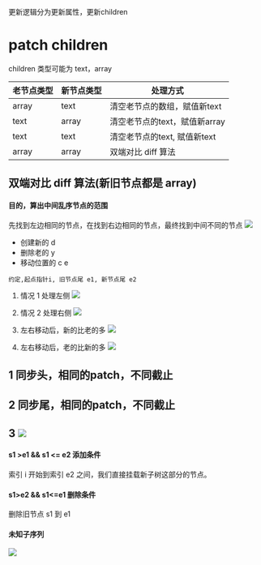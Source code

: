 更新逻辑分为更新属性，更新children
# patch children
children 类型可能为 text，array

| 老节点类型 | 新节点类型 | 处理方式                      |
| ---------- | ---------- | ----------------------------- |
| array      | text       | 清空老节点的数组，赋值新text  |
| text       | array      | 清空老节点的text，赋值新array |
| text       | text       | 清空老节点的text, 赋值新text  |
| array      | array      | 双端对比 diff 算法                              |

## 双端对比 diff 算法(新旧节点都是 array)
#### 目的，算出中间乱序节点的范围
先找到左边相同的节点，在找到右边相同的节点，最终找到中间不同的节点
![](Pasted%20image%2020220501092806.png)
- 创建新的 d
- 删除老的 y
- 移动位置的 c e

`约定,起点指针i, 旧节点尾 e1, 新节点尾 e2`

1. 情况 1 处理左侧
![](Pasted%20image%2020220501163414.png)

2. 情况 2 处理右侧
 ![](Pasted%20image%2020220501163319.png)
 
 3. 左右移动后，新的比老的多
 ![](Pasted%20image%2020220501162749.png)
 
 4. 左右移动后，老的比新的多
![](Pasted%20image%2020220501163855.png)






















## 1 同步头，相同的patch，不同截止
## 2 同步尾，相同的patch，不同截止
## 3 ![](Pasted%20image%2020220430193051.png)
#### s1 >e1 && s1 <= e2 添加条件
索引 i 开始到索引 e2 之间，我们直接挂载新子树这部分的节点。
#### s1>e2 && s1<=e1 删除条件
删除旧节点 s1 到 e1
#### 未知子序列




![](Pasted%20image%2020220430200236.png)